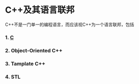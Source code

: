 # C++及其语言联邦

C++不是一门单一的编程语言，而应该视C++为一个语言联邦，包括

### 1. [C](C++及其语言联邦.md)
### 2. Object-Oriented C++
### 3. Tamplate C++
### 4. STL
